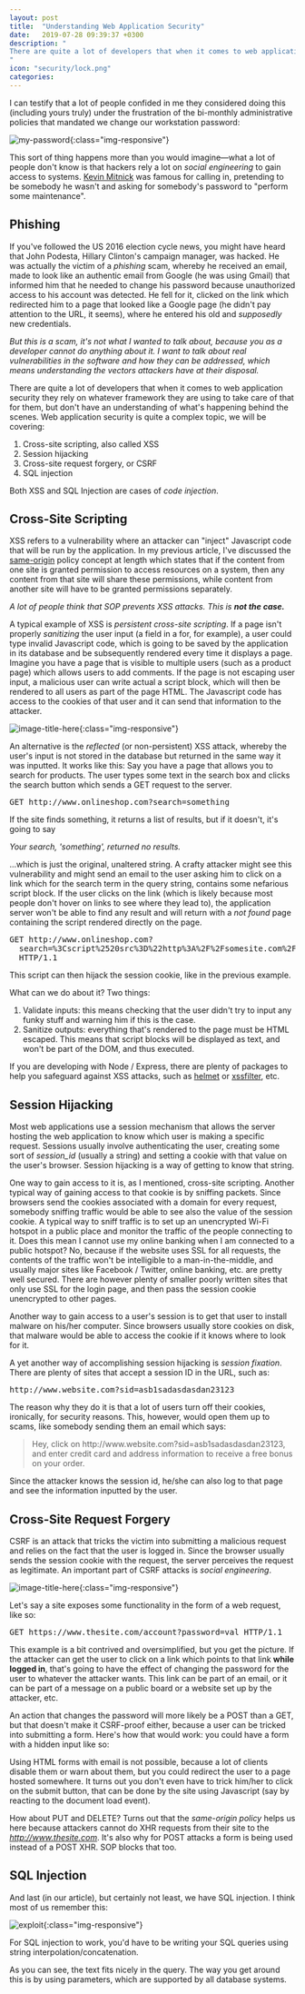 ```yaml
---
layout: post
title:  "Understanding Web Application Security"
date:   2019-07-28 09:39:37 +0300
description: "
There are quite a lot of developers that when it comes to web application security they rely on whatever framework they are using to take care of that for them, but don't really have an understanding of what's happening behind the scenes. Web application security is quite a complex topic, we will be covering: 1. Cross-site scripting, also called XSS scripting, 2. Session hijacking, 3. SQL Injection. Both cross-site scripting and SQL injection are cases of code injection...
"
icon: "security/lock.png"
categories:
---
```

I can testify that a lot of people confided in me they considered doing this (including yours truly) under the frustration of the bi-monthly administrative policies that mandated we change our workstation password:

![my-password](/images/security/my-password.jpg){:class="img-responsive"}

This sort of thing happens more than you would imagine—what a lot of people don't know is that hackers rely a lot on *social engineering* to gain access to systems. [Kevin Mitnick](https://en.wikipedia.org/wiki/Kevin_Mitnick) was famous for calling in, pretending to be somebody he wasn't and asking for somebody's password to "perform some maintenance".

## Phishing
If you've followed the US 2016 election cycle news, you might have heard that John Podesta, Hillary Clinton's campaign manager, was hacked. He was actually the victim of a *phishing* scam, whereby he received an email, made to look like an authentic email from Google (he was using Gmail) that informed him that he needed to change his password because unauthorized access to his account was detected. He fell for it, clicked on the link which redirected him to a page that looked like a Google page (he didn't pay attention to the URL, it seems), where he entered his old and *supposedly* new credentials.

*But this is a scam, it's not what I wanted to talk about, because you as a developer cannot do anything about it. I want to talk about real  vulnerabilities in the software and how they can be addressed, which means understanding the vectors attackers have at their disposal.*

There are quite a lot of developers that when it comes to web application security they rely on whatever framework they are using to take care of that for them, but don't have an understanding of what's happening behind the scenes. Web application security is quite a complex topic, we will be covering:

1. Cross-site scripting, also called XSS
2. Session hijacking
3. Cross-site request forgery, or CSRF
4. SQL injection

Both XSS and SQL Injection are cases of *code injection*.

## Cross-Site Scripting
XSS refers to a vulnerability where an attacker can "inject" Javascript code that will be run by the application. In my previous article, I've discussed the [same-origin](http://eksia.io/cors-made-simple) policy concept at length which states that if the content from one site is granted permission to access resources on a system, then any content from that site will share these permissions, while content from another site will have to be granted permissions separately.

<i>A lot of people think that SOP prevents XSS attacks. This is <b>not the case.</b></i>

A typical example of XSS is *persistent cross-site scripting*. If a page isn't properly *sanitizing* the user input (a field in a for, for example), a user could type invalid Javascript code, which is going to be saved by the application in its database and be subsequently rendered every time it displays a page. Imagine you have a page that is visible to multiple users (such as a product page) which allows users to add comments. If the page is not escaping user input, a malicious user can write actual a script block, which will then be rendered to all users as part of the page HTML. The Javascript code has access to the cookies of that user and it can send that information to the attacker.

![image-title-here](/images/security/attack.png){:class="img-responsive"}

An alternative is the *reflected* (or non-persistent) XSS attack, whereby the user's input is not stored in the database but returned in the same way it was inputted. It works like this: Say you have a page that allows you to search for products. The user types some text in the search box and clicks the search button which sends a GET request to the server.

<pre>
GET http://www.onlineshop.com?search=something
</pre>

If the site finds something, it returns a list of results, but if it doesn't, it's going to say

*Your search, 'something', returned no results.*

...which is just the original, unaltered string. A crafty attacker might see this vulnerability and might send an email to the user asking him to click on a link which for the search term in the query string, contains some nefarious script block. If the user clicks on the link (which is likely because most people don't hover on links to see where they lead to), the application server won't be able to find any result and will return with a *not found* page containing the script rendered directly on the page.

<pre>
GET http://www.onlineshop.com?
  search=%3Cscript%2520src%3D%22http%3A%2F%2Fsomesite.com%2Fscript.js%22%3E%3C%2Fscript%3E
  HTTP/1.1
</pre>

This script can then hijack the session cookie, like in the previous example.

What can we do about it? Two things:

1. Validate inputs: this means checking that the user didn't try to input any funky stuff and warning him if this is the case.
2. Sanitize outputs: everything that's rendered to the page must be HTML escaped. This means that script blocks will be displayed as text, and won't be part of the DOM, and thus executed.

If you are developing with Node / Express, there are plenty of packages to help you safeguard against XSS attacks, such as [helmet](https://www.npmjs.com/package/helmet) or [xssfilter](https://www.npmjs.com/package/xssfilter), etc.

## Session Hijacking
Most web applications use a session mechanism that allows the server hosting the web application to know which user is making a specific request. Sessions usually involve authenticating the user, creating some sort of *session_id* (usually a string) and setting a cookie with that value on the user's browser. Session hijacking is a way of getting to know that string.

One way to gain access to it is, as I mentioned, cross-site scripting. Another typical way of gaining access to that cookie is by sniffing packets. Since browsers send the cookies associated with a domain for every request, somebody sniffing traffic would be able to see also the value of the session cookie. A typical way to sniff traffic is to set up an unencrypted Wi-Fi hotspot in a public place and monitor the traffic of the people connecting to it. Does this mean I cannot use my online banking when I am connected to a public hotspot? No, because if the website uses SSL for all requests, the contents of the traffic won't be intelligible to a man-in-the-middle, and usually major sites like Facebook / Twitter, online banking, etc. are pretty well secured. There are however plenty of smaller poorly written sites that only use SSL for the login page, and then pass the session cookie unencrypted to other pages.

Another way to gain access to a user's session is to get that user to install malware on his/her computer. Since browsers usually store cookies on disk, that malware would be able to access the cookie if it knows where to look for it.

A yet another way of accomplishing session hijacking is *session fixation*. There are plenty of sites that accept a session ID in the URL, such as:

<pre>
http://www.website.com?sid=asb1sadasdasdan23123
</pre>

The reason why they do it is that a lot of users turn off their cookies, ironically, for security reasons. This, however, would open them up to scams, like somebody sending them an email which says:

<blockquote>
Hey, click on http://www.website.com?sid=asb1sadasdasdan23123, and enter credit card and address information to receive a free bonus on your order.
</blockquote>

Since the attacker knows the session id, he/she can also log to that page and see the information inputted by the user.

## Cross-Site Request Forgery
CSRF is an attack that tricks the victim into submitting a malicious request and relies on the fact that the user is logged in. Since the browser usually sends the session cookie with the request, the server perceives the request as legitimate. An important part of CSRF attacks is *social engineering*.

![image-title-here](/images/security/csfr.png){:class="img-responsive"}

Let's say a site exposes some functionality in the form of a web request, like so:

<pre>
GET https://www.thesite.com/account?password=val HTTP/1.1
</pre>

This example is a bit contrived and oversimplified, but you get the picture. If the attacker can get the user to click on a link which points to that link **while logged in**, that's going to have the effect of changing the password for the user to whatever the attacker wants. This link can be part of an email, or it can be part of a message on a public board or a website set up by the attacker, etc.

An action that changes the password will more likely be a POST than a GET, but that doesn't make it CSRF-proof either, because a user can be tricked into submitting a form. Here's how that would work: you could have a form with a hidden input like so:

<script src="https://gist.github.com/toaderflorin/6862d6a60d2dc4418a38fd81ae69e5bd.js"></script>

Using HTML forms with email is not possible, because a lot of clients disable them or warn about them, but you could redirect the user to a page hosted somewhere. It turns out you don't even have to trick him/her to click on the submit button, that can be done by the site using Javascript (say by reacting to the document load event).

How about PUT and DELETE? Turns out that the *same-origin policy* helps us here because attackers cannot do XHR requests from their site to the *http://www.thesite.com*. It's also why for POST attacks a form is being used instead of a POST XHR. SOP blocks that too.

## SQL Injection
And last (in our article), but certainly not least, we have SQL injection. I think most of us remember this:

![exploit](/images/security/exploit.png){:class="img-responsive"}

For SQL injection to work, you'd have to be writing your SQL queries using string interpolation/concatenation.

<script src="https://gist.github.com/toaderflorin/e842b81f3e4d1fef85087134717a1571.js"></script>

As you can see, the text fits nicely in the query. The way you get around this is by using parameters, which are supported by all database systems.
